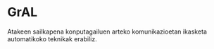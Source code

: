 # GrAL
Atakeen sailkapena konputagailuen arteko komunikazioetan ikasketa automatikoko teknikak erabiliz.

